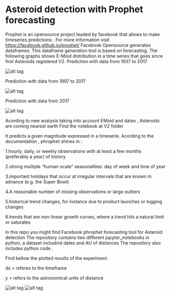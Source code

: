 # Asteroid detection with Prophet forecasting
Prophet is an opensource project leaded by facebook that allows to make timeseries predictions . For more information visit 
https://facebook.github.io/prophet/
Facebook Opensource generates dataframes. This dataframe generation tool is based on forecasting. 
The following graphs shows E-Moid distribution in a time series that goes since first Asteroids registered 
V2.
Prediction with data from 1937 to 2017

![alt tag](https://github.com/SoyGema/Prophet_forecasting/blob/master/v2/Asteroids.png)

Prediction with data from 1997 to 2017

![alt tag](https://github.com/SoyGema/Prophet_forecasting/blob/master/images/descarga%20(1).png)

Prediction with data from 2017

![alt tag](https://github.com/SoyGema/Prophet_forecasting/blob/master/images/descarga%20(2).png)

Acording to new analysis taking into account EMoid and dates , Asteroids are coming nearest earth 
Find the notebook at V2 folder 




It predicts a given magnitude expressed in a timeserie. 
Acording to the documentation , phrophet shines in : 


1.hourly, daily, or weekly observations with at least a few months (preferably a year) of history

2.strong multiple “human-scale” seasonalities: day of week and time of year

3.important holidays that occur at irregular intervals that are known in advance (e.g. the Super Bowl)

4.A reasonable number of missing observations or large outliers

5.historical trend changes, for instance due to product launches or logging changes

6.trends that are non-linear growth curves, where a trend hits a natural limit or saturates


In this repo you might find Facebook phrophet forecasting tool for Asteroid detection
The repository contains two different jupyter_notebooks in python, a dataset includind dates and AU of distances 
The repository also includes python code .

Find bellow the plotted results of the experiment 

ds > referes to the timeframe

y > refers to the astronomical units of distance 

![alt tag](https://github.com/SoyGema/Prophet_forecasting/blob/master/forecasting.png)
![alt tag](https://github.com/SoyGema/Prophet_forecasting/blob/master/forecasting2.png)
